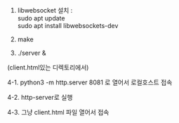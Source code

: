 1. libwebsocket 설치 :  
  sudo apt update  
  sudo apt install libwebsockets-dev

2. make

3. ./server &

(client.html있는 디렉토리에서)  

4-1. python3 -m http.server 8081 로 열어서 로컬호스트 접속

4-2. http-server로 실행

4-3. 그냥 client.html 파일 열어서 접속


